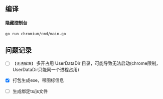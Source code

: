 ## 编译
####  隐藏控制台
```shell
go run chromium/cmd/main.go
```



## 问题记录
- [ ] `【无法解决】` 多开占用 UserDataDir 目录，可能导致无法启动(chrome限制，UserDataDir只能同一个进程占用)
- [x] 打包生成exe，带图标信息
- [ ] 生成绑定ts/js文件

